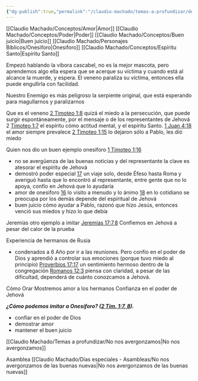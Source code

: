 ```yaml
---
{"dg-publish":true,"permalink":"/claudio-machado/temas-a-profundizar/demostremos-un-espiritu-de-amor-poder-y-buen-juicio/"}
---
```



[[Claudio Machado/Conceptos/Amor\|Amor]]
[[Claudio Machado/Conceptos/Poder\|Poder]]
[[Claudio Machado/Conceptos/Buen juicio\|Buen juicio]]
[[Claudio Machado/Personajes Bíblicos/Onesiforo\|Onesiforo]]
[[Claudio Machado/Conceptos/Espíritu Santo\|Espíritu Santo]]

Empezó hablando la víbora cascabel, no es la mejor mascota, pero aprendemos algo ella espera que se acerque su víctima y cuando está al alcance la muerde, y espera. El veneno paraliza su víctima, entonces ella puede engullirla con facilidad.

Nuestro Enemigo es más peligroso la serpiente original, que está esperando para magullarnos y paralizarnos

Que es el veneno 
[2 Timoteo 1:8](https://wol.jw.org/es/wol/b/r4/lp-s/nwtsty/55/1#v=55:1:7-55:1:8)  quizá el miedo a la persecución, que puede surgir espontáneamente, por el mensaje o de los representantes de Jehová 2 [Timoteo 1:7](https://wol.jw.org/es/wol/b/r4/lp-s/nwtsty/55/1#v=55:1:7) el espíritu cómo actitud mental, y el espíritu Santo. [1 Juan 4:18](https://wol.jw.org/es/wol/b/r4/lp-s/nwtsty/62/4#v=62:4:18) el amor siempre prevalece  [2 Timoteo 1:15](https://wol.jw.org/es/wol/b/r4/lp-s/nwtsty/55/1#v=55:1:15) lo dejaron sólo a Pablo, les dió miedo 

Quien nos dio un buen ejemplo onesiforo [1 Timoteo 1:16](https://wol.jw.org/es/wol/b/r4/lp-s/nwtsty/55/1#v=55:1:16)
- no se avergüenza de las buenas noticias y del representante la clave es atesorar el espíritu de Jehová 
- demostró poder especial [17](https://wol.jw.org/es/wol/b/r4/lp-s/nwtsty/55/1#v=55:1:17) un viaje solo, desde Éfeso hasta Roma y averiguó hasta que lo encontró al representante, entre gente que no lo apoya, confío en Jehová que lo ayudaría 
- amor de onesiforo [16](https://wol.jw.org/es/wol/b/r4/lp-s/nwtsty/55/1#v=55:1:16) lo visito a menudo y lo ánimo [18](https://wol.jw.org/es/wol/b/r4/lp-s/nwtsty/55/1#v=55:1:18) en lo cotidiano se preocupa por los demás depende del espíritual de Jehová 
- buen juicio cómo ayudar a Pablo, razonó que hizo Jesús, entonces venció sus miedos y hizo lo que debía 

Jeremías otro ejemplo a imitar [Jeremías 17:7,8](https://wol.jw.org/es/wol/b/r4/lp-s/nwtsty/24/17#v=24:17:7-24:17:8) Confiemos en Jehová a pesar del calor de la prueba 

Experiencia de hermanos de Rusia 
- condenados a 6 Año por ir a las reuniones. Pero confío en el poder de Dios y aprendió a controlar sus emociones (porque tuvo miedo al principio)
[Proverbios 17:17](https://wol.jw.org/es/wol/b/r4/lp-s/nwtsty/20/17#v=20:17:17) un sentimiento hermoso dentro de la congregación 
[Romanos 12:3](https://wol.jw.org/es/wol/b/r4/lp-s/nwtsty/45/12#v=45:12:3) piensa con claridad, a pesar de las dificultad, dependerá de cuánto conozcamos a Jehová. 

Cómo 
Orar 
Mostremos amor a los hermanos 
Confianza en el poder de Jehová 


***¿Cómo podemos imitar a Onesíforo? ([2 Tim. 1:7, 8](https://wol.jw.org/es/wol/b/r4/lp-s/nwtsty/55/1#v=55:1:7-55:1:8)).***
- confiar en el poder de Dios 
- demostrar amor 
- mantener el buen juicio 


[[Claudio Machado/Temas a profundizar/No nos avergonzamos\|No nos avergonzamos]]

Asamblea [[Claudio Machado/Días especiales - Asambleas/No nos avergonzamos de las buenas nuevas\|No nos avergonzamos de las buenas nuevas]]